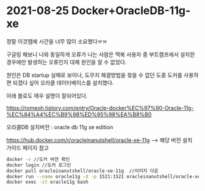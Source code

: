 

# 2021-08-25 Docker+OracleDB-11g-xe



정말 이것땜에 시간을 너무 많이 소요했다ㅠㅠ

구글링 해보니 나와 동일하게 오류가 나는 사람은 맥북 사용자 중 부트캠프에서 설치한 경우에만 발생하는 오류인지 대체 원인을 알 수 없었다.

원인은 DB startup 실패로 보이나, 도무지 해결방법을 찾을 수 없던 도중 도커를 사용하면 되겠다 싶어  오라클 데이터베이스를 설치했다.

아래 블로도 매우 설명이 잘되어있다.

https://romeoh.tistory.com/entry/Oracle-docker%EC%97%90-Oracle-11g-%EC%84%A4%EC%B9%98%ED%95%98%EA%B8%B0



오라클DB 설치버전 :  oracle db 11g xe edition

https://hub.docker.com/r/oracleinanutshell/oracle-xe-11g --> 해당 버전 설치 가이드 페이지 참고

```bash
docker -v //도커 버전 확인
docker login //도커 로그인
docker pull oracleinanutshell/oracle-xe-11g  //이미지 다운
docker run --name oracle11g -d -p 1521:1521 oracleinanutshell/oracle-xe-11g
docker exec -it oracle11g bash
```

